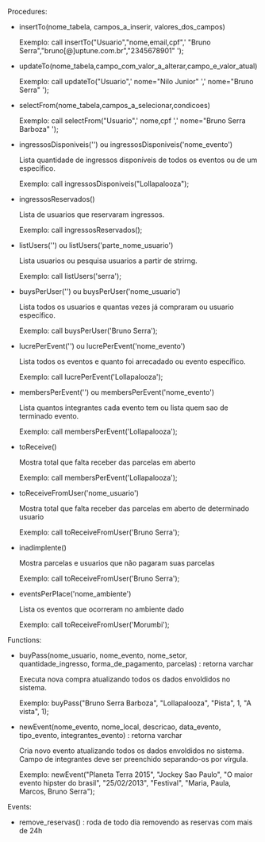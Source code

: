 Procedures:

- insertTo(nome_tabela, campos_a_inserir, valores_dos_campos)

	Exemplo: call insertTo("Usuario","nome,email,cpf",' "Bruno Serra","bruno[@]uptune.com.br","2345678901" ');
	


- updateTo(nome_tabela,campo_com_valor_a_alterar,campo_e_valor_atual)

	Exemplo: call updateTo("Usuario",' nome="Nilo Junior" ',' nome="Bruno Serra" ');



- selectFrom(nome_tabela,campos_a_selecionar,condicoes)

	Exemplo: call selectFrom("Usuario",' nome,cpf ',' nome="Bruno Serra Barboza" ');



-  ingressosDisponiveis('') ou  ingressosDisponiveis('nome_evento')

	Lista quantidade de ingressos disponíveis de todos os eventos ou de um específico.

	Exemplo: call ingressosDisponiveis("Lollapalooza");



-  ingressosReservados()

	Lista de usuarios que reservaram ingressos.

	Exemplo: call ingressosReservados();



-  listUsers('') ou listUsers('parte_nome_usuario')

	Lista usuarios ou pesquisa usuarios a partir de strirng.

	Exemplo: call listUsers('serra');



-  buysPerUser('') ou buysPerUser('nome_usuario')

	Lista todos os usuarios e quantas vezes já compraram ou usuario específico.

	Exemplo: call buysPerUser('Bruno Serra');



-  lucrePerEvent('') ou lucrePerEvent('nome_evento')

	Lista todos os eventos e quanto foi arrecadado ou evento específico.

	Exemplo: call lucrePerEvent('Lollapalooza');



-  membersPerEvent('') ou membersPerEvent('nome_evento')

	Lista quantos integrantes cada evento tem ou lista quem sao de terminado evento.

	Exemplo: call membersPerEvent('Lollapalooza');



-  toReceive()

	Mostra total que falta receber das parcelas em aberto

	Exemplo: call membersPerEvent('Lollapalooza');



-  toReceiveFromUser('nome_usuario')

	Mostra total que falta receber das parcelas em aberto de determinado usuario

	Exemplo: call toReceiveFromUser('Bruno Serra');



-  inadimplente()

	Mostra parcelas e usuarios que não pagaram suas parcelas

	Exemplo: call toReceiveFromUser('Bruno Serra');



-  eventsPerPlace('nome_ambiente')

	Lista os eventos que ocorreram no ambiente dado

	Exemplo: call toReceiveFromUser('Morumbi');



Functions:

- buyPass(nome_usuario, nome_evento, nome_setor, quantidade_ingresso, forma_de_pagamento, parcelas) : retorna varchar

	Executa nova compra atualizando todos os dados envoldidos no sistema.

	Exemplo: buyPass("Bruno Serra Barboza", "Lollapalooza", "Pista", 1, "A vista", 1);



- newEvent(nome_evento, nome_local, descricao, data_evento, tipo_evento, integrantes_evento) : retorna varchar

	Cria novo evento atualizando todos os dados envoldidos no sistema. Campo de integrantes deve ser preenchido separando-os por vírgula.

	Exemplo: newEvent("Planeta Terra 2015", "Jockey Sao Paulo", "O maior evento hipster do brasil", "25/02/2013", "Festival", "Maria, Paula, Marcos, Bruno Serra");



Events:

- remove_reservas() : roda de todo dia removendo as reservas com mais de 24h

